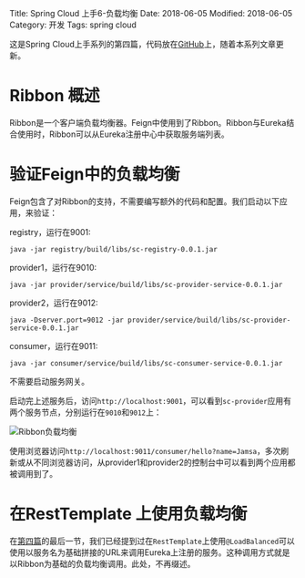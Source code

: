 Title: Spring Cloud 上手6-负载均衡
Date: 2018-06-05
Modified: 2018-06-05
Category: 开发
Tags: spring cloud

这是Spring Cloud上手系列的第四篇，代码放在[GitHub](https://github.com/Jamsa/sc-cloud)上，随着本系列文章更新。

# Ribbon 概述

Ribbon是一个客户端负载均衡器。Feign中使用到了Ribbon。Ribbon与Eureka结合使用时，Ribbon可以从Eureka注册中心中获取服务端列表。

# 验证Feign中的负载均衡

Feign包含了对Ribbon的支持，不需要编写额外的代码和配置。我们启动以下应用，来验证：

registry，运行在9001:

```
java -jar registry/build/libs/sc-registry-0.0.1.jar
```

provider1，运行在9010:

```
java -jar provider/service/build/libs/sc-provider-service-0.0.1.jar
```

provider2，运行在9012:

```
java -Dserver.port=9012 -jar provider/service/build/libs/sc-provider-service-0.0.1.jar
```

consumer，运行在9011:

```
java -jar consumer/service/build/libs/sc-consumer-service-0.0.1.jar
```

不需要启动服务网关。

启动完上述服务后，访问`http://localhost:9001`，可以看到`sc-provider`应用有两个服务节点，分别运行在`9010`和`9012`上：

![Ribbon负载均衡]({attach}spring_cloud_tut/ribbon.png)

使用浏览器访问`http://localhost:9011/consumer/hello?name=Jamsa`，多次刷新或从不同浏览器访问，从provider1和provider2的控制台中可以看到两个应用都被调用到了。

# 在RestTemplate 上使用负载均衡

在[第四篇]({filename}spring_cloud_tut4.md)的最后一节，我们已经提到过在`RestTemplate`上使用`@LoadBalanced`可以使用以服务名为基础拼接的URL来调用Eureka上注册的服务。这种调用方式就是以Ribbon为基础的负载均衡调用。此处，不再缀述。



